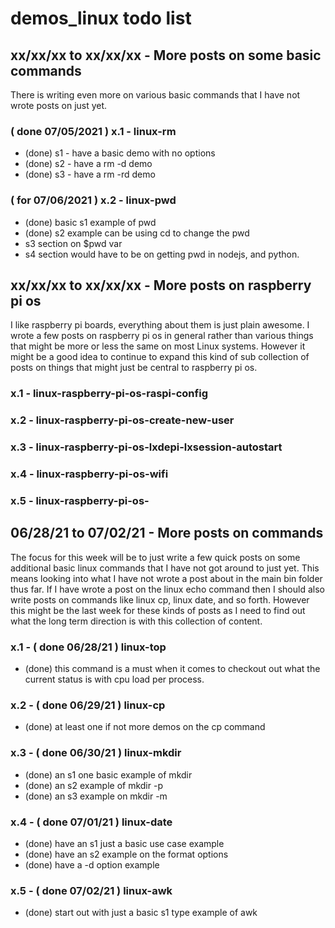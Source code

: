 # demos_linux todo list





## xx/xx/xx to xx/xx/xx - More posts on some basic commands

There is writing even more on various basic commands that I have not wrote posts on just yet.

### ( done 07/05/2021 ) x.1 - linux-rm
* (done) s1 - have a basic demo with no options
* (done) s2 - have a rm -d demo
* (done) s3 - have a rm -rd demo

### ( for 07/06/2021 ) x.2 - linux-pwd
* (done) basic s1 example of pwd
* (done) s2 example can be using cd to change the pwd
* s3 section on $pwd var
* s4 section would have to be on getting pwd in nodejs, and python.





## xx/xx/xx to xx/xx/xx - More posts on raspberry pi os

I like raspberry pi boards, everything about them is just plain awesome. I wrote a few posts on raspberry pi os in general rather than various things that might be more or less the same on most Linux systems. However it might be a good idea to continue to expand this kind of sub collection of posts on things that might just be central to raspberry pi os.

### x.1 - linux-raspberry-pi-os-raspi-config

### x.2 - linux-raspberry-pi-os-create-new-user

### x.3 - linux-raspberry-pi-os-lxdepi-lxsession-autostart

### x.4 - linux-raspberry-pi-os-wifi

### x.5 - linux-raspberry-pi-os-





## 06/28/21 to 07/02/21 - More posts on commands

The focus for this week will be to just write a few quick posts on some additional basic linux commands that I have not got around to just yet. This means looking into what I have not wrote a post about in the main bin folder thus far. If I have wrote a post on the linux echo command then I should also write posts on commands like linux cp, linux date, and so forth. However this might be the last week for these kinds of posts as I need to find out what the long term direction is with this collection of content.

### x.1 - ( done 06/28/21 ) linux-top
* (done) this command is a must when it comes to checkout out what the current status is with cpu load per process.

### x.2 - ( done 06/29/21 ) linux-cp
* (done) at least one if not more demos on the cp command

### x.3 - ( done 06/30/21 ) linux-mkdir
* (done) an s1 one basic example of mkdir
* (done) an s2 example of mkdir -p
* (done) an s3 example on mkdir -m

### x.4 - ( done 07/01/21 ) linux-date
* (done) have an s1 just a basic use case example
* (done) have an s2 example on the format options
* (done) have a -d option example

### x.5 - ( done 07/02/21 ) linux-awk
* (done) start out with just a basic s1 type example of awk
